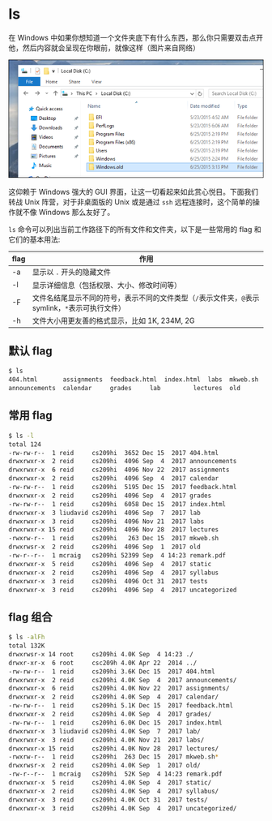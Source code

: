 # ls

在 Windows 中如果你想知道一个文件夹底下有什么东西，那么你只需要双击点开他，然后内容就会呈现在你眼前，就像这样（图片来自网络）

![folder-content](ls/folder-content.png)

这仰赖于 Windows 强大的 GUI 界面，让这一切看起来如此赏心悦目。下面我们转战 Unix 阵营，对于非桌面版的 Unix 或是通过 `ssh` 远程连接时，这个简单的操作就不像 Windows 那么友好了。

`ls` 命令可以列出当前工作路径下的所有文件和文件夹，以下是一些常用的 flag 和它们的基本用法:

| flag | 作用 |
|------|------|
| -a | 显示以 `.` 开头的隐藏文件 |
| -l | 显示详细信息（包括权限、大小、修改时间等） |
| -F | 文件名结尾显示不同的符号，表示不同的文件类型（`/`表示文件夹，`@`表示symlink，`*`表示可执行文件） |
| -h | 文件大小用更友善的格式显示，比如 1K, 234M, 2G |

## 默认 flag

```bash
$ ls
404.html       assignments  feedback.html  index.html  labs	 mkweb.sh  remark.pdf  syllabus  uncategorized
announcements  calendar     grades	   lab	       lectures  old	   static      tests
```

## 常用 flag

```bash
$ ls -l
total 124
-rw-rw-r--  1 reid     cs209hi  3652 Dec 15  2017 404.html
drwxrwxr-x  2 reid     cs209hi  4096 Sep  4  2017 announcements
drwxrwxr-x  6 reid     cs209hi  4096 Nov 22  2017 assignments
drwxrwxr-x  2 reid     cs209hi  4096 Sep  4  2017 calendar
-rw-rw-r--  1 reid     cs209hi  5195 Dec 15  2017 feedback.html
drwxrwxr-x  2 reid     cs209hi  4096 Sep  4  2017 grades
-rw-rw-r--  1 reid     cs209hi  6058 Dec 15  2017 index.html
drwxrwxr-x  3 liudavid cs209hi  4096 Sep  7  2017 lab
drwxrwxr-x  3 reid     cs209hi  4096 Nov 21  2017 labs
drwxrwxr-x 15 reid     cs209hi  4096 Nov 28  2017 lectures
-rwxrw-r--  1 reid     cs209hi   263 Dec 15  2017 mkweb.sh
drwxrwsr-x  2 reid     cs209hi  4096 Sep  1  2017 old
-rw-r--r--  1 mcraig   cs209hi 52399 Sep  4 14:23 remark.pdf
drwxrwxr-x  5 reid     cs209hi  4096 Sep  4  2017 static
drwxrwxr-x  2 reid     cs209hi  4096 Sep  4  2017 syllabus
drwxrwxr-x  3 reid     cs209hi  4096 Oct 31  2017 tests
drwxrwxr-x  3 reid     cs209hi  4096 Sep  4  2017 uncategorized
```

## flag 组合

```bash
$ ls -alFh
total 132K
drwxrwsr-x 14 root     cs209hi 4.0K Sep  4 14:23 ./
drwxr-xr-x  6 root     csc209h 4.0K Apr 22  2014 ../
-rw-rw-r--  1 reid     cs209hi 3.6K Dec 15  2017 404.html
drwxrwxr-x  2 reid     cs209hi 4.0K Sep  4  2017 announcements/
drwxrwxr-x  6 reid     cs209hi 4.0K Nov 22  2017 assignments/
drwxrwxr-x  2 reid     cs209hi 4.0K Sep  4  2017 calendar/
-rw-rw-r--  1 reid     cs209hi 5.1K Dec 15  2017 feedback.html
drwxrwxr-x  2 reid     cs209hi 4.0K Sep  4  2017 grades/
-rw-rw-r--  1 reid     cs209hi 6.0K Dec 15  2017 index.html
drwxrwxr-x  3 liudavid cs209hi 4.0K Sep  7  2017 lab/
drwxrwxr-x  3 reid     cs209hi 4.0K Nov 21  2017 labs/
drwxrwxr-x 15 reid     cs209hi 4.0K Nov 28  2017 lectures/
-rwxrw-r--  1 reid     cs209hi  263 Dec 15  2017 mkweb.sh*
drwxrwsr-x  2 reid     cs209hi 4.0K Sep  1  2017 old/
-rw-r--r--  1 mcraig   cs209hi  52K Sep  4 14:23 remark.pdf
drwxrwxr-x  5 reid     cs209hi 4.0K Sep  4  2017 static/
drwxrwxr-x  2 reid     cs209hi 4.0K Sep  4  2017 syllabus/
drwxrwxr-x  3 reid     cs209hi 4.0K Oct 31  2017 tests/
drwxrwxr-x  3 reid     cs209hi 4.0K Sep  4  2017 uncategorized/
```